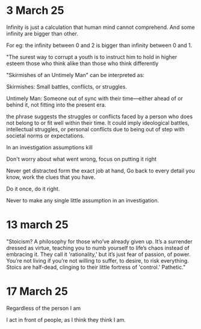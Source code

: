 
# 3 March 25
Infinity is just a calculation that human mind cannot comprehend.
And some infinity are bigger than other.

For eg: the infinity between 0 and 2 is bigger than infinity between 0 and 1.






"The surest way to corrupt a youth is to instruct him to hold in higher esteem those who think alike than those who think differently





"Skirmishes of an Untimely Man" can be interpreted as:

Skirmishes: Small battles, conflicts, or struggles.

Untimely Man: Someone out of sync with their time—either ahead of or behind it, not fitting into the present era.


the phrase suggests the struggles or conflicts faced by a person who does not belong to or fit well within their time. It could imply ideological battles, intellectual struggles, or personal conflicts due to being out of step with societal norms or expectations.





In an investigation assumptions kill

Don't worry about what went wrong, focus on putting it right 

Never get distracted form the exact job at hand,
Go back to every detail you know, work the clues that you have.

Do it once, do it right.


Never to make any single little assumption in an investigation.

# 13 march 25

"Stoicism? A philosophy for those who’ve already given up. It’s a surrender dressed as virtue, teaching you to numb yourself to life’s chaos instead of embracing it. They call it 'rationality,' but it’s just fear of passion, of power. You’re not living if you’re not willing to suffer, to desire, to risk everything. Stoics are half-dead, clinging to their little fortress of 'control.' Pathetic."


# 17 March 25

Regardless of the person I am

I act in front of people, as I think they think I am.